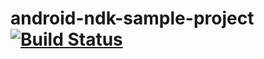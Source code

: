 # android-ndk-sample-project [![Build Status](https://app.bitrise.io/app/1a26d5af3e70b7f3/status.svg?token=nCdKKGX1HThK7BQ2I4eDjA&branch=main)](https://app.bitrise.io/app/1a26d5af3e70b7f3)
